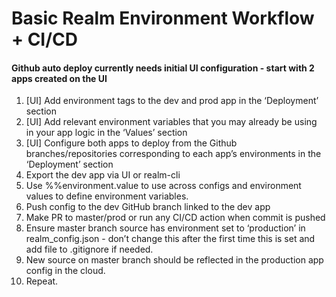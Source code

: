 # Basic Realm Environment Workflow + CI/CD


#### Github auto deploy currently needs initial UI configuration - start with 2 apps created on the UI

1. [UI] Add environment tags to the dev and prod app in the ‘Deployment’ section
2. [UI] Add relevant environment variables that you may already be using in your app logic in the ‘Values’ section
3. [UI] Configure both apps to deploy from the Github branches/repositories corresponding to each app’s environments in the ‘Deployment’ section
4. Export the dev app via UI or realm-cli
5. Use %%environment.value to use across configs and environment values to define environment variables. 
6. Push config to the dev GitHub branch linked to the dev app
7. Make PR to master/prod or run any CI/CD action when commit is pushed
8. Ensure master branch source has environment set to ‘production’ in realm_config.json - don’t change this after the first time this is set and add file to .gitignore if needed. 
9. New source on master branch should be reflected in the production app config in the cloud. 
10. Repeat.
